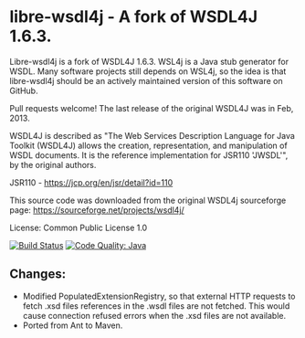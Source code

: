 # libre-wsdl4j - A fork of WSDL4J 1.6.3.

Libre-wsdl4j is a fork of WSDL4J 1.6.3. WSL4j is a Java stub generator for WSDL. Many software projects still depends on WSL4j, so the idea is that libre-wsdl4j should be an actively maintained version of this software on GitHub.

Pull requests welcome! The last release of the original WSDL4J was in Feb, 2013.

WSDL4J is described as "The Web Services Description Language for Java Toolkit (WSDL4J) allows the creation, representation, and manipulation of WSDL documents. It is the reference implementation for JSR110 'JWSDL'", by the original authors.

JSR110 - https://jcp.org/en/jsr/detail?id=110

This source code was downloaded from the original WSDL4j sourceforge page:  https://sourceforge.net/projects/wsdl4j/

License: Common Public License 1.0 

 [![Build Status](https://travis-ci.org/librewsdl4j/libre-wsdl4j.svg?branch=master)](https://travis-ci.org/librewsdl4j/libre-wsdl4j)
 [![Code Quality: Java](https://img.shields.io/lgtm/grade/java/g/librewsdl4j/libre-wsdl4j.svg?logo=lgtm&logoWidth=18)](https://lgtm.com/projects/g/librewsdl4j/libre-wsdl4j/)
 

## Changes:
* Modified PopulatedExtensionRegistry, so that external HTTP requests 
to fetch .xsd files references in the .wsdl files are not fetched. 
This would cause connection refused errors when the .xsd files are not
available.
* Ported from Ant to Maven.


